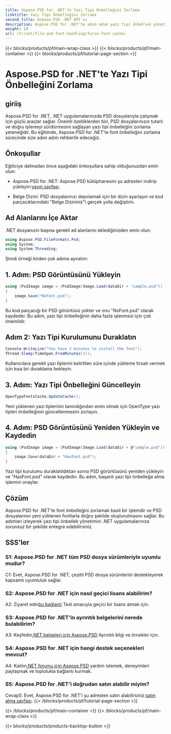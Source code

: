```yaml
---
title: Aspose.PSD for .NET'te Yazı Tipi Önbelleğini Zorlama
linktitle: Yazı Tipi Önbelleğini Zorlama
second_title: Aspose.PSD .NET API'si
description: Aspose.PSD for .NET'te adım adım yazı tipi önbellek yönetimini keşfedin. Bu güçlü .NET kitaplığıyla hassas işleme sağlayın.
weight: 14
url: /tr/net/file-and-font-handling/force-font-cache/
---
```


{{< blocks/products/pf/main-wrap-class >}}
{{< blocks/products/pf/main-container >}}
{{< blocks/products/pf/tutorial-page-section >}}

# Aspose.PSD for .NET'te Yazı Tipi Önbelleğini Zorlama

## giriiş

Aspose.PSD for .NET, .NET uygulamalarınızda PSD dosyalarıyla çalışmak için güçlü araçlar sağlar. Önemli özelliklerden biri, PSD dosyalarınızın tutarlı ve doğru işlemeyi sürdürmesini sağlayan yazı tipi önbelleğini zorlama yeteneğidir. Bu eğitimde, Aspose.PSD for .NET'te font önbelleğini zorlama sürecinde size adım adım rehberlik edeceğiz.

## Önkoşullar

Eğiticiye dalmadan önce aşağıdaki önkoşullara sahip olduğunuzdan emin olun:

- Aspose.PSD for .NET: Aspose.PSD kütüphanesini şu adresten indirip yükleyin:[yayın sayfası](https://releases.aspose.com/psd/net/).

- Belge Dizini: PSD dosyalarınızı depolamak için bir dizin ayarlayın ve kod parçacıklarındaki "Belge Dizininiz"i gerçek yolla değiştirin.

## Ad Alanlarını İçe Aktar

.NET dosyanızın başına gerekli ad alanlarını eklediğinizden emin olun:

```csharp
using Aspose.PSD.FileFormats.Psd;
using System;
using System.Threading;
```

Şimdi örneği birden çok adıma ayıralım:

## 1. Adım: PSD Görüntüsünü Yükleyin

```csharp
using (PsdImage image = (PsdImage)Image.Load(dataDir + "sample.psd"))
{
    image.Save("NoFont.psd");
}
```

Bu kod parçacığı bir PSD görüntüsü yükler ve onu "NoFont.psd" olarak kaydeder. Bu adım, yazı tipi önbelleğinin daha fazla işlenmesi için çok önemlidir.

## Adım 2: Yazı Tipi Kurulumunu Duraklatın

```csharp
Console.WriteLine("You have 2 minutes to install the font");
Thread.Sleep(TimeSpan.FromMinutes(2));
```

Kullanıcılara gerekli yazı tiplerini belirtilen süre içinde yükleme fırsatı vermek için kısa bir duraklama bekleyin.

## 3. Adım: Yazı Tipi Önbelleğini Güncelleyin

```csharp
OpenTypeFontsCache.UpdateCache();
```

Yeni yüklenen yazı tiplerinin tanındığından emin olmak için OpenType yazı tipleri önbelleğinin güncellenmesini zorlayın.

## 4. Adım: PSD Görüntüsünü Yeniden Yükleyin ve Kaydedin

```csharp
using (PsdImage image = (PsdImage)Image.Load(dataDir + @"sample.psd"))
{
    image.Save(dataDir + "HasFont.psd");
}
```

Yazı tipi kurulumu duraklatıldıktan sonra PSD görüntüsünü yeniden yükleyin ve "HasFont.psd" olarak kaydedin. Bu adım, başarılı yazı tipi önbelleğe alma işlemini onaylar.

## Çözüm

Aspose.PSD for .NET'te font önbelleğini zorlamak basit bir işlemdir ve PSD dosyalarının yeni yüklenen fontlarla doğru şekilde oluşturulmasını sağlar. Bu adımları izleyerek yazı tipi önbellek yönetimini .NET uygulamalarınıza sorunsuz bir şekilde entegre edebilirsiniz.

## SSS'ler

### S1: Aspose.PSD for .NET tüm PSD dosya sürümleriyle uyumlu mudur?

C1: Evet, Aspose.PSD for .NET, çeşitli PSD dosya sürümlerini destekleyerek kapsamlı uyumluluk sağlar.

### S2: Aspose.PSD for .NET için nasıl geçici lisans alabilirim?

 A2: Ziyaret edin[bu bağlantı](https://purchase.aspose.com/temporary-license/) Test amacıyla geçici bir lisans almak için.

### S3: Aspose.PSD for .NET'in ayrıntılı belgelerini nerede bulabilirim?

 A3: Keşfedin[.NET belgeleri için Aspose.PSD](https://reference.aspose.com/psd/net/) Ayrıntılı bilgi ve örnekler için.

### S4: Aspose.PSD for .NET için hangi destek seçenekleri mevcut?

 A4: Katılın[.NET forumu için Aspose.PSD](https://forum.aspose.com/c/psd/34) yardım istemek, deneyimleri paylaşmak ve toplulukla bağlantı kurmak.

### S5: Aspose.PSD for .NET'i doğrudan satın alabilir miyim?

 Cevap5: Evet, Aspose.PSD for .NET'i şu adresten satın alabilirsiniz:[satın alma sayfası](https://purchase.aspose.com/buy).
{{< /blocks/products/pf/tutorial-page-section >}}

{{< /blocks/products/pf/main-container >}}
{{< /blocks/products/pf/main-wrap-class >}}

{{< blocks/products/products-backtop-button >}}
